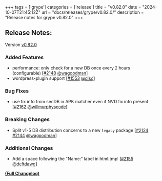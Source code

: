 +++
tags = ['grype']
categories = ['release']
title = "v0.82.0"
date = "2024-10-07T21:45:12Z"
url = "docs/releases/grype/v0.82.0/"
description = "Release notes for grype v0.82.0"
+++

## Release Notes:
Version [v0.82.0](https://github.com/anchore/grype/releases/tag/v0.82.0)

### Added Features

- performance: only check for a new DB once every 2 hours (configurable) [[#2148](https://github.com/anchore/grype/pull/2148) [@wagoodman](https://github.com/wagoodman)]
- wordpress-plugin support [[#1553](https://github.com/anchore/grype/pull/1553) [@disc](https://github.com/disc)]

### Bug Fixes

- use fix info from secDB in APK matcher even if NVD fix info present [[#2162](https://github.com/anchore/grype/pull/2162) [@willmurphyscode](https://github.com/willmurphyscode)]

### Breaking Changes

- Split v1-5 DB distribution concerns to a new `legacy` package [[#2124](https://github.com/anchore/grype/issues/2124) [#2144](https://github.com/anchore/grype/pull/2144) [@wagoodman](https://github.com/wagoodman)]

### Additional Changes

- Add a space following the "Name:" label in html.tmpl [[#2155](https://github.com/anchore/grype/pull/2155) [@deftdawg](https://github.com/deftdawg)]

**[(Full Changelog)](https://github.com/anchore/grype/compare/v0.81.0...v0.82.0)**
